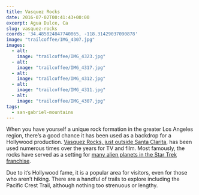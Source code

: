 ```yaml
---
title: Vasquez Rocks
date: 2016-07-02T00:41:43+00:00
excerpt: Agua Dulce, Ca
slug: vasquez-rocks
coords: '34.485824847740865, -118.31429037090878'
image: "trailcoffee/IMG_4307.jpg"
images:
  - alt: 
    image: "trailcoffee/IMG_4323.jpg"
  - alt: 
    image: "trailcoffee/IMG_4317.jpg"
  - alt: 
    image: "trailcoffee/IMG_4312.jpg"
  - alt: 
    image: "trailcoffee/IMG_4311.jpg"
  - alt: 
    image: "trailcoffee/IMG_4307.jpg"
tags:
  - san-gabriel-mountains
---
```

When you have yourself a unique rock formation in the greater Los Angeles region, there’s a good chance it has been used as a backdrop for a Hollywood production. <a href="http://parks.lacounty.gov/wps/portal/dpr/Parks/Vasquez_Rocks_Natural_Area">Vasquez Rocks, just outside Santa Clarita</a>, has been used numerous times over the years for TV and film. Most famously, the rocks have served as a setting for <a href="http://memory-alpha.wikia.com/wiki/Vasquez_Rocks">many alien planets in the Star Trek franchise</a>.

Due to it’s Hollywood fame, it is a popular area for visitors, even for those who aren’t hiking. There are a handful of trails to explore including the Pacific Crest Trail, although nothing too strenuous or lengthy.

